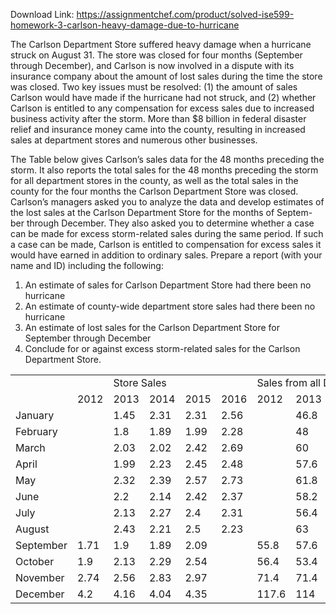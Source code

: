 Download Link: https://assignmentchef.com/product/solved-ise599-homework-3-carlson-heavy-damage-due-to-hurricane
<br>



The Carlson Department Store suffered heavy damage when a hurricane struck on August 31. The store was closed for four months (September through December), and Carlson is now involved in a dispute with its insurance company about the amount of lost sales during the time the store was closed. Two key issues must be resolved: (1) the amount of sales Carlson would have made if the hurricane had not struck, and (2) whether Carlson is entitled to any compensation for excess sales due to increased business activity after the storm. More than $8 billion in federal disaster relief and insurance money came into the county, resulting in increased sales at department stores and numerous other businesses.

The Table below gives Carlson’s sales data for the 48 months preceding the storm. It also reports the total sales for the 48 months preceding the storm for all department stores in the county, as well as the total sales in the county for the four months the Carlson Department Store was closed. Carlson’s managers asked you to analyze the data and develop estimates of the lost sales at the Carlson Department Store for the months of Septem- ber through December. They also asked you to determine whether a case can be made for excess storm-related sales during the same period. If such a case can be made, Carlson is entitled to compensation for excess sales it would have earned in addition to ordinary sales. Prepare a report (with your name and ID) including the following:

<ol>

 <li> An estimate of sales for Carlson Department Store had there been no hurricane</li>

 <li> An estimate of county-wide department store sales had there been no hurricane</li>

 <li>An estimate of lost sales for the Carlson Department Store for September through December</li>

 <li>Conclude for or against excess storm-related sales for the Carlson Department Store.</li>

</ol>

<table width="0">

 <tbody>

  <tr>

   <td width="105"> </td>

   <td width="45"> </td>

   <td colspan="3" width="135">Store Sales</td>

   <td width="71"> </td>

   <td colspan="5" width="231">Sales from all Department Stores</td>

  </tr>

  <tr>

   <td width="105"> </td>

   <td width="45">2012</td>

   <td width="45">2013</td>

   <td width="45">2014</td>

   <td width="45">2015</td>

   <td width="71">2016</td>

   <td width="49">2012</td>

   <td width="45">2013</td>

   <td width="45">2014</td>

   <td width="49">2015</td>

   <td width="44">2016</td>

  </tr>

  <tr>

   <td width="105">January</td>

   <td width="45"> </td>

   <td width="45">1.45</td>

   <td width="45">2.31</td>

   <td width="45">2.31</td>

   <td width="71">2.56</td>

   <td width="49"> </td>

   <td width="45">46.8</td>

   <td width="45">46.8</td>

   <td width="49">43.8</td>

   <td width="44">48</td>

  </tr>

  <tr>

   <td width="105">February</td>

   <td width="45"> </td>

   <td width="45">1.8</td>

   <td width="45">1.89</td>

   <td width="45">1.99</td>

   <td width="71">2.28</td>

   <td width="49"> </td>

   <td width="45">48</td>

   <td width="45">48.6</td>

   <td width="49">45.6</td>

   <td width="44">51.6</td>

  </tr>

  <tr>

   <td width="105">March</td>

   <td width="45"> </td>

   <td width="45">2.03</td>

   <td width="45">2.02</td>

   <td width="45">2.42</td>

   <td width="71">2.69</td>

   <td width="49"> </td>

   <td width="45">60</td>

   <td width="45">59.4</td>

   <td width="49">57.6</td>

   <td width="44">57.6</td>

  </tr>

  <tr>

   <td width="105">April</td>

   <td width="45"> </td>

   <td width="45">1.99</td>

   <td width="45">2.23</td>

   <td width="45">2.45</td>

   <td width="71">2.48</td>

   <td width="49"> </td>

   <td width="45">57.6</td>

   <td width="45">58.2</td>

   <td width="49">53.4</td>

   <td width="44">58.2</td>

  </tr>

  <tr>

   <td width="105">May</td>

   <td width="45"> </td>

   <td width="45">2.32</td>

   <td width="45">2.39</td>

   <td width="45">2.57</td>

   <td width="71">2.73</td>

   <td width="49"> </td>

   <td width="45">61.8</td>

   <td width="45">60.6</td>

   <td width="49">56.4</td>

   <td width="44">60</td>

  </tr>

  <tr>

   <td width="105">June</td>

   <td width="45"> </td>

   <td width="45">2.2</td>

   <td width="45">2.14</td>

   <td width="45">2.42</td>

   <td width="71">2.37</td>

   <td width="49"> </td>

   <td width="45">58.2</td>

   <td width="45">55.2</td>

   <td width="49">52.8</td>

   <td width="44">57</td>

  </tr>

  <tr>

   <td width="105">July</td>

   <td width="45"> </td>

   <td width="45">2.13</td>

   <td width="45">2.27</td>

   <td width="45">2.4</td>

   <td width="71">2.31</td>

   <td width="49"> </td>

   <td width="45">56.4</td>

   <td width="45">51</td>

   <td width="49">54</td>

   <td width="44">57.6</td>

  </tr>

  <tr>

   <td width="105">August</td>

   <td width="45"> </td>

   <td width="45">2.43</td>

   <td width="45">2.21</td>

   <td width="45">2.5</td>

   <td width="71">2.23</td>

   <td width="49"> </td>

   <td width="45">63</td>

   <td width="45">58.8</td>

   <td width="49">60.6</td>

   <td width="44">61.8</td>

  </tr>

  <tr>

   <td width="105">September</td>

   <td width="45">1.71</td>

   <td width="45">1.9</td>

   <td width="45">1.89</td>

   <td width="45">2.09</td>

   <td width="71"> </td>

   <td width="49">55.8</td>

   <td width="45">57.6</td>

   <td width="45">49.8</td>

   <td width="49">47.4</td>

   <td width="44">69</td>

  </tr>

  <tr>

   <td width="105">October</td>

   <td width="45">1.9</td>

   <td width="45">2.13</td>

   <td width="45">2.29</td>

   <td width="45">2.54</td>

   <td width="71"> </td>

   <td width="49">56.4</td>

   <td width="45">53.4</td>

   <td width="45">54.6</td>

   <td width="49">54.6</td>

   <td width="44">75</td>

  </tr>

  <tr>

   <td width="105">November</td>

   <td width="45">2.74</td>

   <td width="45">2.56</td>

   <td width="45">2.83</td>

   <td width="45">2.97</td>

   <td width="71"> </td>

   <td width="49">71.4</td>

   <td width="45">71.4</td>

   <td width="45">65.4</td>

   <td width="49">67.8</td>

   <td width="44">85.2</td>

  </tr>

  <tr>

   <td width="105">December</td>

   <td width="45">4.2</td>

   <td width="45">4.16</td>

   <td width="45">4.04</td>

   <td width="45">4.35</td>

   <td width="71"> </td>

   <td width="49">117.6</td>

   <td width="45">114</td>

   <td width="45">102</td>

   <td width="49">100.2</td>

   <td width="44">121.8</td>

  </tr>

 </tbody>

</table>



